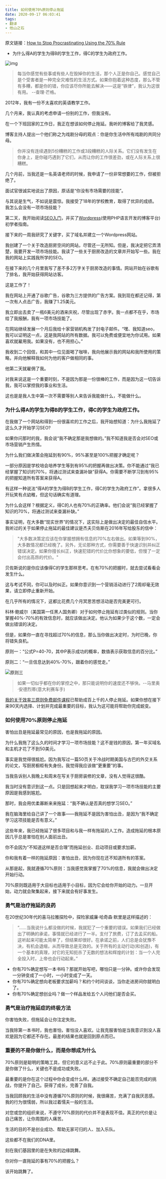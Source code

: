 ```yaml
---
title: 如何使用70%原则停止拖延
date: 2020-09-17 06:03:41
tags:
- 翻译
- 他山之石
---
```


原文链接：[How to Stop Procrastinating Using the 70% Rule](https://medium.com/@ctaylormpearson/how-to-stop-procrastinating-using-the-70-rule-f2f79c87c380)

- 为什么得A的学生为得B的学生工作，得C的学生为政府工作。

![img](../assets/img/as-1.jpg)
> 每当你感觉有些事或有些人在毁掉你的生活，那个人正是你自己。感觉自己是个受害者是一种完全灾难性的生活方式。如果你抱着这种态度，那么不管有多糟，都是你的错，你应该尽你所能去解决——这是“铁律”，我认为这很有用。 --查理·芒格。

2012年，我有一份不太喜欢的英语教学工作。

几个月来，我认真的考虑申请一份别的工作，但我没有。

在一个下班回家的工作日，我正在想该如何停止拖延。我听的博客给了我灵感。

博客主持人提出一个他们称之为戏剧分母的观点：你是你生活中所有戏剧的共同分母。

> 你并没有连续遇到5份糟糕的工作或3段糟糕的人际关系。它们没有发生在你身上，是你碰巧遇到了它们，从而让你的工作很差劲，或在人际关系上很糟糕。

几个月前，当我还是一名英语老师的时候，我申请了一份非常想要的工作，但被拒绝了。

面试官很诚实地说出了原因，原话是“你没有市场需要的技能”。

与其说是生气，不如说是震惊。我接受了18年的学校教育，取得了优异的成绩。我怎么会没有一项市场技能？

第二天，我开始阅读[SEO入门](https://moz.com/beginners-guide-to-seo)，并买了[Wordpress](https://cn.wordpress.org/)(使用PHP语言开发的博客平台)初学者指南。

接下来的一周我研究了关键字，买了域名并建立一个Wordpress网站。

我创建了一个关于改造厨房空间的网站，尽管还一无所知。但是，我决定把它弄清楚，我要开发一项市场技能。我读了一些关于厨房改造的文章并开始写一些。我在我的网站上实践我所学的SEO。

在接下来的几个月里我写了差不多2万字关于厨房改造的事情。网站开始在谷歌有了排名，我开始获得网站访客。

这是工作了！

我在网站上开通了谷歌广告，谷歌为三方提供的广告方案。我到现在都还记得，第一次有人点击广告，我赚了1.25美元。

我立即出去卖了一瓶6美元的酒来庆祝，尽管出现了赤字。我一点都不在乎，市场给了我报酬，我有一项市场技能了。

在网站继续发展一个月后我给十家营销机构发了封电子邮件。“嘿、我知道seo，我可以证明这一点，这是我网站的所有数据。我可以免费或便宜地为你试用。如果喜欢就雇用我。如果没有，也不用担心。”

我收到二个回信，和其中一位见面喝了咖啡，我向他展示我的网站和我所使用的策略，并向他解释我如何为他的客户做相同的事。

他第二天就雇佣了我。

对我来说这是一个重要时刻，不是因为那是一份很棒的工作，而是因为这一切告诉我，我可以掌控我的事业和生活。

这也是是我人生中第一次不需要等别人来告诉我能做什么，不能做什么。

### 为什么得A的学生为得B的学生工作，得C的学生为政府工作。

在我做了一个网站和得到一份很喜欢的工作之后，我开始想知道：为什么我拖延了这么久才开始学习SEO?

如果你问那时的我，我会说“我不确定那是我想做的。”我不知道我是否会对SEO或市场营销产生热情。

为什么我们做决策会拖延到有90%，95%甚至是100%把握才确定呢？

一部分原因是学校培会培养学生等到有95%的把握再做出决策。你不能通过“我已经掌握了知识的70%，将通过测试来查漏补缺”获得A。你需要不断学习到有95%的把握知道所有答案来获得A。

有这样一种说法“得A的学生为得B的学生工作，得C的学生为政府工作”。拿很多人开玩笑有点幼稚，但这句话确实有道理。

为什么会这样？根据定义，得C的人也有70%的正确率。他们会说“我已经掌握了知识的70%，将通过测试来查漏补缺。”

事实证明，在大多数“现实世界”的情况下，这实际上是做出决定的最佳自信水平。我听过的关于如果停止拖延的最佳建议是杰夫贝佐斯在2016年写给股东的信中：

> "大多数决策定应该在你掌握想拥有信息的70%左右做出。如果等到90%，大多数情况都已经晚了。另外，无论那种方式，你需要善于快速识别并纠正错误决定。如果你擅长纠正，快速犯错的代价比你想象的要低，但慢了一定会付出高昂的代价。"

贝佐斯说的是你应该像得C的学生那样思考。在有70%的把握时，就去尝试看看会发生什么。

这与考试不同，你可以及时纠正。如果你意识到一个营销活动进行了2周却毫无效果，请立即停止重新开始。

在几乎所有的情况下，这都比花费几个月冥思苦想活动是否完美更可行。

科林·鲍威尔（美国第一任黑人国务卿）对于如何停止拖延有过类似的规则。当你掌握40%-70%的有效信息时，就应该做出决定。他认为如果少于这个数，一定会做出错误的决定。

但是，如果你一直在寻找超过70%的信息，那么当你做出决定时，为时已晚，你将错失良机。

原则一：“公式P=40-70，其中P表示成功的概率，数值表示获取信息的百分比。”

原则二：“一旦信息达到40%-70%，跟着你的感觉走。”

![原则三](../assets/img/as-2.png)

> 如果一切似乎都在你的掌控之中，那只能说明你的速度还不够快。--马里奥·安德烈蒂(意大利赛车手)

[我的关于效率三原则免费邮件课程](https://taylorpearson.me/freetee/)已帮助成百上千的人停止拖延。如果你想在接下来90天内选择、计划并完成最重要的目标，我认为这可能将帮助你完成蜕变。

### 如何使用70%原则停止拖延

害怕出丑是拖延最常见的原因，也是我拖延的原因。

为什么我拖了这么久的时间才学习一项市场技能？这不是钱的原因，第一年买域名和主机才花了不到50美元。

事实是我觉得很尴尬。因为我写过一篇50页关于冷战时期美国与古巴的外交关系的论文，写厨房橱柜有失身份。我觉得我应该做“更重要”的事。

当我告诉别人我晚上和周末在写关于厨房装修的文章，没有人觉得这很酷。

我当时没有意识到这一点。只是回想起来才明白，耽误我学习一项市场技能的主要原因是我感到尴尬。

那时，我会用优柔寡断来来拖延：“我不确认是否真的想学习SEO。”

我在脑海里给自己讲了一个故事——我拖延不是因为害怕出丑，是因为“我不确定学习这项技能是否有意义。”

这些年来，我已经拖延了很多项目和与我一样有拖延的人工作。造成拖延的根本原因几乎总是害怕在别人面前出丑。

你不会因为“不知道这样是否合理”而拖延创业、启动项目或要求加薪。

你和我有着一样的拖延原因：害怕出丑，因为你现在还不知道所有的答案。

从那是起，我就遵循70%原则：当我感觉我掌握了70%的信息，我就会做出决定开始行动。

70%原则既适用于大目标也适用于小目标，因为它会给你开始的动力。一旦开始，动力就会聚集起来，接下来就会有好事发生。

### 勇气是治疗拖延的良药

在20世纪30年代的喜马拉雅探险中，探险家威廉·哈奇森·默里是这样描述的：

> “……当我说什么都没做的时候，我就犯了一个重要的错误。如果我们已经做出了明确的承诺，事情就已经进行了一半。支付了旅费，订了去孟买的船。这听起来可能太简单了，但结果却很好。在承诺之前，人们总是会犹豫不决，有机会退缩，从而导致总是无效的。关于所有的主动行动(和创造)，有一个基本的真理，对它的无知扼杀了无数的想法和辉煌的计划：当一个人完全投入时，上帝也会行动起来。”

* 你有70%确定想写一本书吗？那就开始写吧，哪怕只是一分钟。或许你会发现一分钟变成了一小时，一小时变成了一天。
* 你有70%确定想向老板要求加薪吗？和约个时间谈谈，当你走进房间你就明白了。
* 你有70%确定想创业吗？做一个样品发给五个人问他们是否会买。

### 勇气是治疗拖延症的终极方法

你害怕失败，但拖延会让你注定失败。

当我除第一本书时，我也害怕，害怕没人喜欢。让我克服害怕是当我意识到没人喜欢是因为它都还不存在。最差的结果也就是回到原点而已。

### 重要的不是你做什么，而是你想成为什么

70%原则是聪明的策略工具，但它的意义远不止于此。70%原则最重要的部分不是你做了什么，关键也不是成功或失败。

最重要的是你在这个过程中你会变成什么样。通过接受不确定自己能否完成的挑战，你提升了自己。获得了成长，完善了自我。

当我回顾我的生活中没有遵循70%原则的时候，我很痛苦，充满了自我厌恶感。我的行为很懦弱，所以我过着懦夫一般的生活。

对您或您的组织来说，不遵守70%原则的代价并不是表现不佳。真正的代价是让自己痛苦，让你周围的人痛苦。

生活的目的不是创业成功、帮助无家可归的人、加入乐队。

这些都不在我们的DNA里。

刻在我们基因里的是在失败的边缘跳舞。

你对你一直拖延的事有70%的把握么？

该开始跳舞了。